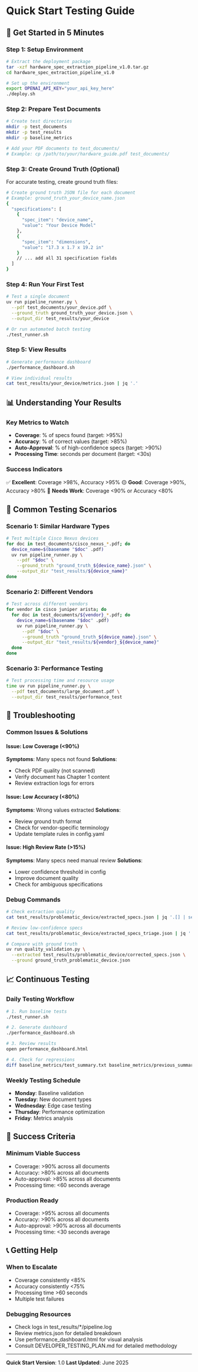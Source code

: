 # Quick Start Testing Guide

## 🚀 Get Started in 5 Minutes

### **Step 1: Setup Environment**
```bash
# Extract the deployment package
tar -xzf hardware_spec_extraction_pipeline_v1.0.tar.gz
cd hardware_spec_extraction_pipeline_v1.0

# Set up the environment
export OPENAI_API_KEY="your_api_key_here"
./deploy.sh
```

### **Step 2: Prepare Test Documents**
```bash
# Create test directories
mkdir -p test_documents
mkdir -p test_results
mkdir -p baseline_metrics

# Add your PDF documents to test_documents/
# Example: cp /path/to/your/hardware_guide.pdf test_documents/
```

### **Step 3: Create Ground Truth (Optional)**
For accurate testing, create ground truth files:
```bash
# Create ground truth JSON file for each document
# Example: ground_truth_your_device_name.json
{
  "specifications": [
    {
      "spec_item": "device_name",
      "value": "Your Device Model"
    },
    {
      "spec_item": "dimensions",
      "value": "17.3 x 1.7 x 19.2 in"
    }
    // ... add all 31 specification fields
  ]
}
```

### **Step 4: Run Your First Test**
```bash
# Test a single document
uv run pipeline_runner.py \
  --pdf test_documents/your_device.pdf \
  --ground_truth ground_truth_your_device.json \
  --output_dir test_results/your_device

# Or run automated batch testing
./test_runner.sh
```

### **Step 5: View Results**
```bash
# Generate performance dashboard
./performance_dashboard.sh

# View individual results
cat test_results/your_device/metrics.json | jq '.'
```

## 📊 Understanding Your Results

### **Key Metrics to Watch**
- **Coverage**: % of specs found (target: >95%)
- **Accuracy**: % of correct values (target: >85%)
- **Auto-Approval**: % of high-confidence specs (target: >90%)
- **Processing Time**: seconds per document (target: <30s)

### **Success Indicators**
✅ **Excellent**: Coverage >98%, Accuracy >95%
🟡 **Good**: Coverage >90%, Accuracy >80%
🔴 **Needs Work**: Coverage <90% or Accuracy <80%

## 🔧 Common Testing Scenarios

### **Scenario 1: Similar Hardware Types**
```bash
# Test multiple Cisco Nexus devices
for doc in test_documents/cisco_nexus_*.pdf; do
  device_name=$(basename "$doc" .pdf)
  uv run pipeline_runner.py \
    --pdf "$doc" \
    --ground_truth "ground_truth_${device_name}.json" \
    --output_dir "test_results/${device_name}"
done
```

### **Scenario 2: Different Vendors**
```bash
# Test across different vendors
for vendor in cisco juniper arista; do
  for doc in test_documents/${vendor}_*.pdf; do
    device_name=$(basename "$doc" .pdf)
    uv run pipeline_runner.py \
      --pdf "$doc" \
      --ground_truth "ground_truth_${device_name}.json" \
      --output_dir "test_results/${vendor}_${device_name}"
  done
done
```

### **Scenario 3: Performance Testing**
```bash
# Test processing time and resource usage
time uv run pipeline_runner.py \
  --pdf test_documents/large_document.pdf \
  --output_dir test_results/performance_test
```

## 🚨 Troubleshooting

### **Common Issues & Solutions**

#### **Issue: Low Coverage (<90%)**
**Symptoms**: Many specs not found
**Solutions**:
- Check PDF quality (not scanned)
- Verify document has Chapter 1 content
- Review extraction logs for errors

#### **Issue: Low Accuracy (<80%)**
**Symptoms**: Wrong values extracted
**Solutions**:
- Review ground truth format
- Check for vendor-specific terminology
- Update template rules in config.yaml

#### **Issue: High Review Rate (>15%)**
**Symptoms**: Many specs need manual review
**Solutions**:
- Lower confidence threshold in config
- Improve document quality
- Check for ambiguous specifications

### **Debug Commands**
```bash
# Check extraction quality
cat test_results/problematic_device/extracted_specs.json | jq '.[] | select(.confidence < 90)'

# Review low-confidence specs
cat test_results/problematic_device/extracted_specs_triage.json | jq '.review'

# Compare with ground truth
uv run quality_validation.py \
  --extracted test_results/problematic_device/corrected_specs.json \
  --ground ground_truth_problematic_device.json
```

## 📈 Continuous Testing

### **Daily Testing Workflow**
```bash
# 1. Run baseline tests
./test_runner.sh

# 2. Generate dashboard
./performance_dashboard.sh

# 3. Review results
open performance_dashboard.html

# 4. Check for regressions
diff baseline_metrics/test_summary.txt baseline_metrics/previous_summary.txt
```

### **Weekly Testing Schedule**
- **Monday**: Baseline validation
- **Tuesday**: New document types
- **Wednesday**: Edge case testing
- **Thursday**: Performance optimization
- **Friday**: Metrics analysis

## 🎯 Success Criteria

### **Minimum Viable Success**
- Coverage: >90% across all documents
- Accuracy: >80% across all documents
- Auto-approval: >85% across all documents
- Processing time: <60 seconds average

### **Production Ready**
- Coverage: >95% across all documents
- Accuracy: >90% across all documents
- Auto-approval: >90% across all documents
- Processing time: <30 seconds average

## 📞 Getting Help

### **When to Escalate**
- Coverage consistently <85%
- Accuracy consistently <75%
- Processing time >60 seconds
- Multiple test failures

### **Debugging Resources**
- Check logs in test_results/*/pipeline.log
- Review metrics.json for detailed breakdown
- Use performance_dashboard.html for visual analysis
- Consult DEVELOPER_TESTING_PLAN.md for detailed methodology

---

**Quick Start Version**: 1.0
**Last Updated**: June 2025 